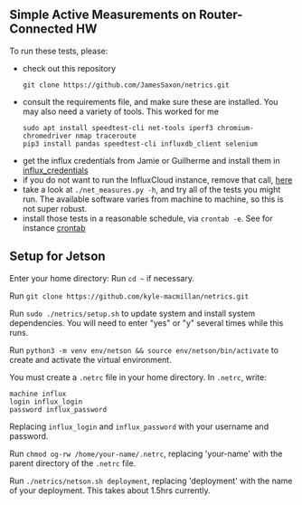 ## Simple Active Measurements on Router-Connected HW

To run these tests, please:
* check out this repository
  ```
  git clone https://github.com/JamesSaxon/netrics.git
  ```
* consult the requirements file, and make sure these are installed.
  You may also need a variety of tools.  This worked for me
  ```
  sudo apt install speedtest-cli net-tools iperf3 chromium-chromedriver nmap traceroute 
  pip3 install pandas speedtest-cli influxdb_client selenium 
  ```
* get the influx credentials from Jamie or Guilherme and install them in [influx_credentials](influx_credentials.py)
* if you do not want to run the InfluxCloud instance, remove that call, [here](https://github.com/JamesSaxon/netrics/blob/master/net_measures.py#L317)
* take a look at `./net_measures.py -h`, and try all of the tests you might run.
  The available software varies from machine to machine, so this is not super robust.
* install those tests in a reasonable schedule, via `crontab -e`.  See for instance [crontab](https://github.com/JamesSaxon/netrics/blob/master/crontab)
## Setup for Jetson

Enter your home directory: Run `cd ~` if necessary. 

Run `git clone https://github.com/kyle-macmillan/netrics.git`

Run `sudo ./netrics/setup.sh` to update system and install system dependencies. You
will need to enter "yes" or "y" several times while this runs.

Run `python3 -m venv env/netson && source env/netson/bin/activate` to create and activate 
the virtual environment.

You must create a `.netrc` file in your home directory. In `.netrc`, write:
```
machine influx
login influx_login
password influx_password
```
Replacing `influx_login` and `influx_password` with your username and password.

Run `chmod og-rw /home/your-name/.netrc`, replacing 'your-name' with the parent directory of 
the `.netrc` file. 

Run `./netrics/netson.sh deployment`, replacing 'deployment' with the name of your deployment.
This takes about 1.5hrs currently. 
